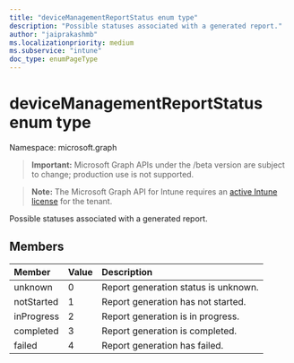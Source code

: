 ```yaml
---
title: "deviceManagementReportStatus enum type"
description: "Possible statuses associated with a generated report."
author: "jaiprakashmb"
ms.localizationpriority: medium
ms.subservice: "intune"
doc_type: enumPageType
---
```


# deviceManagementReportStatus enum type

Namespace: microsoft.graph

> **Important:** Microsoft Graph APIs under the /beta version are subject to change; production use is not supported.

> **Note:** The Microsoft Graph API for Intune requires an [active Intune license](https://go.microsoft.com/fwlink/?linkid=839381) for the tenant.

Possible statuses associated with a generated report.

## Members
|Member|Value|Description|
|:---|:---|:---|
|unknown|0|Report generation status is unknown.|
|notStarted|1|Report generation has not started.|
|inProgress|2|Report generation is in progress.|
|completed|3|Report generation is completed.|
|failed|4|Report generation has failed.|
